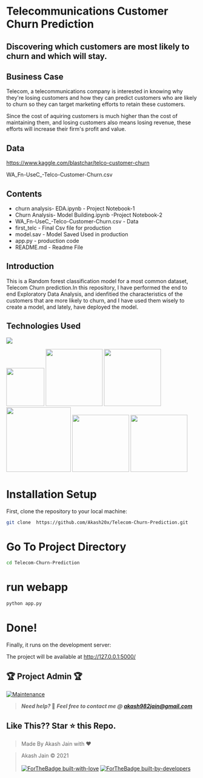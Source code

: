 
# Telecommunications Customer Churn Prediction

## Discovering which customers are most likely to churn and which will stay.

## Business Case

Telecom, a telecommunications company is interested in knowing why they're losing customers and how they can predict customers who are likely to churn so they can target marketing efforts to retain these customers. 

Since the cost of aquiring customers is much higher than the cost of maintaining them, and losing customers also means losing revenue, these efforts will increase their firm's profit and value. 

## Data

https://www.kaggle.com/blastchar/telco-customer-churn

WA_Fn-UseC_-Telco-Customer-Churn.csv

## Contents 

- churn analysis- EDA.ipynb - Project Notebook-1
- Churn Analysis- Model Building.ipynb -Project Notebook-2 
- WA_Fn-UseC_-Telco-Customer-Churn.csv - Data
- first_telc - Final Csv file for production
- model.sav - Model Saved Used in production
- app.py - production code
- README.md - Readme File

## Introduction

This is a Random forest classification model for a most common dataset, Telecom Churn prediction.In this repository, I have performed the end to end Exploratory Data Analysis, and idenfitied the characteristics of the customers that are more likely to churn, and I have used them wisely to create a model, and lately, have deployed the model.

## Technologies Used

![](https://forthebadge.com/images/badges/made-with-python.svg)

[<img target="_blank" src="https://numpy.org/images/logos/numpy.svg" width=100>](https://numpy.org)    [<img target="_blank" src="https://upload.wikimedia.org/wikipedia/commons/thumb/e/ed/Pandas_logo.svg/450px-Pandas_logo.svg.png" width=150>](https://pandas.pydata.org)    [<img target="_blank" src="https://scikit-learn.org/stable/_static/scikit-learn-logo-small.png" width=150>](https://scikit-learn.org/stable)   
[<img target="_blank" src="https://matplotlib.org/_static/logo2_compressed.svg" width=170>](https://matplotlib.org)      [<img target="_blank" src="https://seaborn.pydata.org/_static/logo-wide-lightbg.svg" width=150>](https://seaborn.pydata.org)      [<img target="_blank" src="https://jupyter.org/assets/nav_logo.svg" width=150>](https://jupyter.org)

 
# Installation Setup
First, clone the repository to your local machine:

```bash
git clone  https://github.com/Akash20x/Telecom-Churn-Prediction.git
```

# Go To Project Directory

```bash
cd Telecom-Churn-Prediction
```

# run webapp

```bash
python app.py
```

# Done!

Finally, it runs on the development server:

The project will be available at http://127.0.0.1:5000/

## 🏆 Project Admin 🏆
[![Maintenance](https://img.shields.io/maintenance/yes/2020?color=green&logo=github)](https://github.com/Akash20x)

> **_Need help?_ 🤔** 
> **_Feel free to contact me @ [akash982jain@gmail.com](mailto:akash982jain@gmail.com?Subject=Telecom-Churn-Prediction)_**

## Like This?? Star ⭐ this Repo.

> Made By Akash Jain with ❤️

> Akash Jain &copy; 2021
<br><br>
[![ForTheBadge built-with-love](http://ForTheBadge.com/images/badges/built-with-love.svg)](https://github.com/Akash20x)
[![ForTheBadge built-by-developers](http://ForTheBadge.com/images/badges/built-by-developers.svg)](https://github.com/Akash20x)

 
